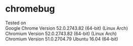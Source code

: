 # chromebug

Tested on  
Google Chrome Version 52.0.2743.82 (64-bit) (Linux Arch)  
Chromium Version 52.0.2743.82 (64-bit) (Linux Arch)  
Chromium Version 51.0.2704.79 Ubuntu 16.04 (64-bit)  
